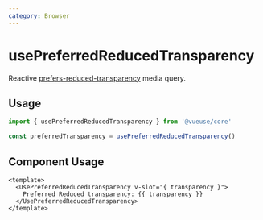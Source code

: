 ```yaml
---
category: Browser
---
```


# usePreferredReducedTransparency

Reactive [prefers-reduced-transparency](https://developer.mozilla.org/en-US/docs/Web/CSS/@media/prefers-reduced-transparency) media query.

## Usage

```ts
import { usePreferredReducedTransparency } from '@vueuse/core'

const preferredTransparency = usePreferredReducedTransparency()
```

## Component Usage

```vue
<template>
  <UsePreferredReducedTransparency v-slot="{ transparency }">
    Preferred Reduced transparency: {{ transparency }}
  </UsePreferredReducedTransparency>
</template>
```
